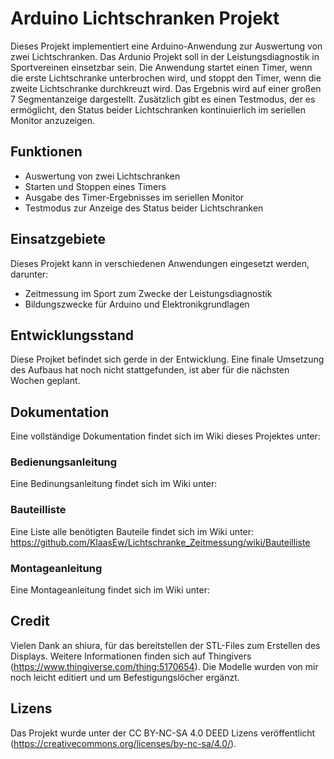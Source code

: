 # Arduino Lichtschranken Projekt

Dieses Projekt implementiert eine Arduino-Anwendung zur Auswertung von zwei Lichtschranken. Das Ardunio Projekt soll in der Leistungsdiagnostik in Sportvereinen einsetzbar sein. Die Anwendung startet einen Timer, wenn die erste Lichtschranke unterbrochen wird, und stoppt den Timer, wenn die zweite Lichtschranke durchkreuzt wird. Das Ergebnis wird auf einer großen 7 Segmentanzeige dargestellt. Zusätzlich gibt es einen Testmodus, der es ermöglicht, den Status beider Lichtschranken kontinuierlich im seriellen Monitor anzuzeigen.

## Funktionen

- Auswertung von zwei Lichtschranken
- Starten und Stoppen eines Timers
- Ausgabe des Timer-Ergebnisses im seriellen Monitor
- Testmodus zur Anzeige des Status beider Lichtschranken

## Einsatzgebiete

Dieses Projekt kann in verschiedenen Anwendungen eingesetzt werden, darunter:

- Zeitmessung im Sport zum Zwecke der Leistungsdiagnostik
- Bildungszwecke für Arduino und Elektronikgrundlagen

## Entwicklungsstand
Diese Projket befindet sich gerde in der Entwicklung. Eine finale Umsetzung des Aufbaus hat noch nicht stattgefunden, ist aber für die nächsten Wochen geplant.

## Dokumentation
Eine vollständige Dokumentation findet sich im Wiki dieses Projektes unter:


### Bedienungsanleitung
Eine Bedinungsanleitung findet sich im Wiki unter:

### Bauteilliste
Eine Liste alle benötigten Bauteile findet sich im Wiki unter:
https://github.com/KlaasEw/Lichtschranke_Zeitmessung/wiki/Bauteilliste

### Montageanleitung
Eine Montageanleitung findet sich im Wiki unter:

## Credit

Vielen Dank an shiura, für das bereitstellen der STL-Files zum Erstellen des Displays. Weitere Informationen finden sich auf Thingivers (https://www.thingiverse.com/thing:5170654). Die Modelle wurden von mir noch leicht editiert und um Befestigungslöcher ergänzt.

## Lizens
Das Projekt wurde unter der CC BY-NC-SA 4.0 DEED Lizens veröffentlicht (https://creativecommons.org/licenses/by-nc-sa/4.0/).
